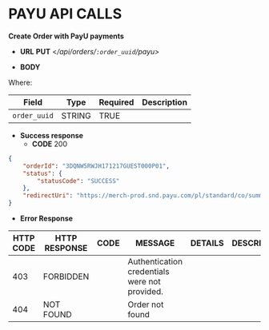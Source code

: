 # PAYU API CALLS

**Create Order with PayU payments**

*   **URL**
    **PUT** <_/api/orders/`:order_uuid`/payu_>
    
*   **BODY**


Where:

| Field  | Type | Required | Description  |
|---|---|---|---|
| `order_uuid`  | STRING | TRUE |   |


* **Success response**
    * **CODE** 200
    
```json
{
    "orderId": "3DQNW5RWJH171217GUEST000P01",
    "status": {
        "statusCode": "SUCCESS"
    },
    "redirectUri": "https://merch-prod.snd.payu.com/pl/standard/co/summary?sessionId=UMZrWK2GisNj8nEx6wLAlou5cDIoBGcg&merchantPosId=307891&timeStamp=1513534677858&showLoginDialog=false&apiToken=bca0f27a3d72b5f4702a4c083291559fd8653866ff11d6a49836148b78adcd30"
}
```
* **Error Response**

| HTTP CODE | HTTP RESPONSE | CODE | MESSAGE | DETAILS | DESCRIPTION
|---|---|---|---|---|---|
| 403 | FORBIDDEN | | Authentication credentials were not provided. |  |
| 404 | NOT FOUND | | Order not found |  |
